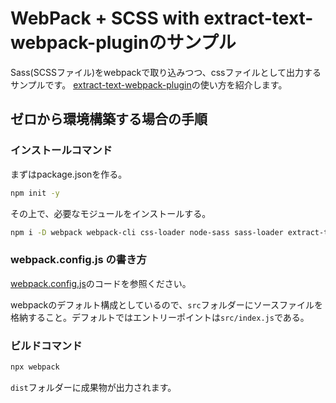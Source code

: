 # WebPack + SCSS with extract-text-webpack-pluginのサンプル

Sass(SCSSファイル)をwebpackで取り込みつつ、cssファイルとして出力するサンプルです。
[extract\-text\-webpack\-plugin](https://github.com/webpack-contrib/extract-text-webpack-plugin)の使い方を紹介します。

## ゼロから環境構築する場合の手順

### インストールコマンド

まずはpackage.jsonを作る。

```bash
npm init -y
```

その上で、必要なモジュールをインストールする。

```bash
npm i -D webpack webpack-cli css-loader node-sass sass-loader extract-text-webpack-plugin@next
```

### webpack.config.js の書き方

[webpack.config.js](webpack.config.js)のコードを参照ください。

webpackのデフォルト構成としているので、`src`フォルダーにソースファイルを格納すること。デフォルトではエントリーポイントは`src/index.js`である。

### ビルドコマンド

```bash
npx webpack
```

`dist`フォルダーに成果物が出力されます。

